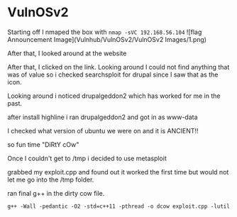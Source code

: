 # VulnOSv2

Starting off I nmaped the box with
`nmap -sVC 192.168.56.104`
![flag Announcement Image](Vulnhub/VulnOSv2/VulnOSv2 Images/1.png)

After that, I looked around at the website



After that, I clicked on the link. Looking around I could not find anything that was of value so i checked searchsploit for drupal since I saw that as the icon.



Looking around i noticed drupalgeddon2 which has worked for me in the past.



after install highline i ran drupalgeddon2 and got in as www-data



I checked what version of ubuntu we were on and it is ANCIENT!!



so fun time "DiRtY cOw"





Once I couldn't get to /tmp i decided to use metasploit



grabbed my exploit.cpp and found out it worked the first time but would not let me go into the /tmp folder.



ran final g++ in the dirty cow file.

`g++ -Wall -pedantic -O2 -std=c++11 -pthread -o dcow exploit.cpp -lutil`




